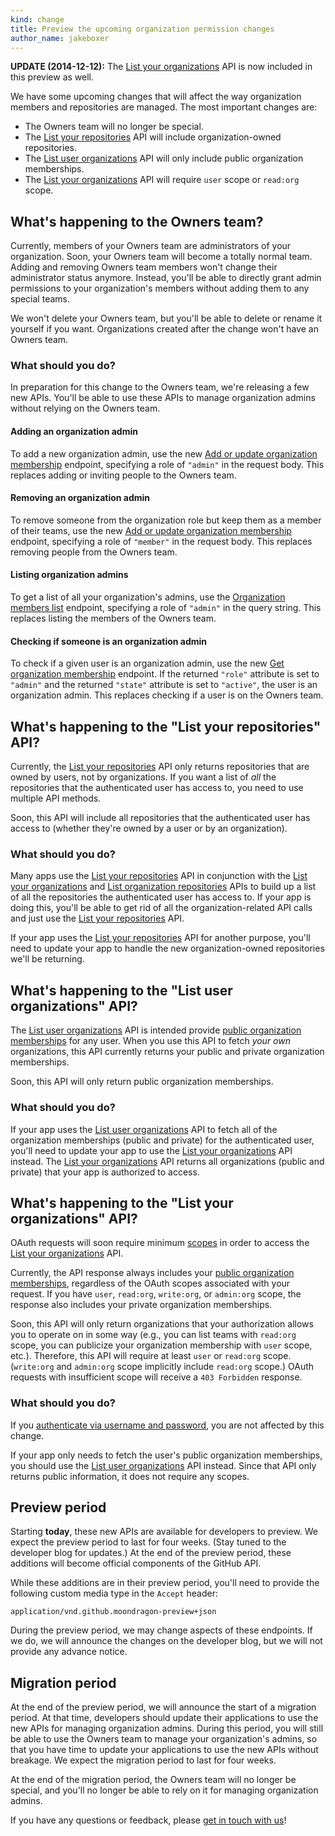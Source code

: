 ```yaml
---
kind: change
title: Preview the upcoming organization permission changes
author_name: jakeboxer
---
```

**UPDATE (2014-12-12):** The [List your organizations][list-your-organizations] API is now included in this preview as well.

We have some upcoming changes that will affect the way organization members and repositories are managed. The most important changes are:

- The Owners team will no longer be special.
- The [List your repositories][list-your-repos] API will include organization-owned repositories.
- The [List user organizations][list-user-organizations] API will only include public organization memberships.
- The [List your organizations][list-your-organizations] API will require `user` scope or `read:org` scope.

## What's happening to the Owners team?

Currently, members of your Owners team are administrators of your organization. Soon, your Owners team will become a totally normal team. Adding and removing Owners team members won't change their administrator status anymore. Instead, you'll be able to directly grant admin permissions to your organization's members without adding them to any special teams.

We won't delete your Owners team, but you'll be able to delete or rename it yourself if you want. Organizations created after the change won't have an Owners team.

### What should you do?

In preparation for this change to the Owners team, we're releasing a few new APIs. You'll be able to use these APIs to manage organization admins without relying on the Owners team.

#### Adding an organization admin

To add a new organization admin, use the new [Add or update organization membership][add-org-membership] endpoint, specifying a role of `"admin"` in the request body. This replaces adding or inviting people to the Owners team.

#### Removing an organization admin

To remove someone from the organization role but keep them as a member of their teams, use the new [Add or update organization membership][add-org-membership] endpoint, specifying a role of `"member"` in the request body. This replaces removing people from the Owners team.

#### Listing organization admins

To get a list of all your organization's admins, use the [Organization members list][list-org-members] endpoint, specifying a role of `"admin"` in the query string. This replaces listing the members of the Owners team.

#### Checking if someone is an organization admin

To check if a given user is an organization admin, use the new [Get organization membership][get-org-membership] endpoint. If the returned `"role"` attribute is set to `"admin"` and the returned `"state"` attribute is set to `"active"`, the user is an organization admin. This replaces checking if a user is on the Owners team.

## What's happening to the "List your repositories" API?

Currently, the [List your repositories][list-your-repos] API only returns repositories that are owned by users, not by organizations. If you want a list of *all* the repositories that the authenticated user has access to, you need to use multiple API methods.

Soon, this API will include all repositories that the authenticated user has access to (whether they're owned by a user or by an organization).

### What should you do?

Many apps use the [List your repositories][list-your-repos] API in conjunction with the [List your organizations][list-your-orgs] and [List organization repositories][list-org-repos] APIs to build up a list of all the repositories the authenticated user has access to. If your app is doing this, you'll be able to get rid of all the organization-related API calls and just use the [List your repositories][list-your-repos] API.

If your app uses the [List your repositories][list-your-repos] API for another purpose, you'll need to update your app to handle the new organization-owned repositories we'll be returning.

## What's happening to the "List user organizations" API?

The [List user organizations][list-user-organizations] API is intended provide [public organization memberships][public-org-membership] for any user. When you use this API to fetch *your own* organizations, this API currently returns your public and private organization memberships.

Soon, this API will only return public organization memberships.

### What should you do?

If your app uses the [List user organizations][list-user-organizations] API to fetch all of the organization memberships (public and private) for the authenticated user, you'll need to update your app to use the [List your organizations][list-your-organizations] API instead. The [List your organizations][list-your-organizations] API returns all organizations (public and private) that your app is authorized to access.

## What's happening to the "List your organizations" API?

OAuth requests will soon require minimum [scopes][] in order to access the [List your organizations][list-your-organizations] API.

Currently, the API response always includes your [public organization memberships][public-org-membership], regardless of the OAuth scopes associated with your request. If you have `user`, `read:org`, `write:org`, or `admin:org` scope, the response also includes your private organization memberships.

Soon, this API will only return organizations that your authorization allows you to operate on in some way (e.g., you can list teams with `read:org` scope, you can publicize your organization membership with `user` scope, etc.). Therefore, this API will require at least `user` or `read:org` scope. (`write:org` and `admin:org` scope implicitly include `read:org` scope.) OAuth requests with insufficient scope will receive a `403 Forbidden` response.

### What should you do?

If you [authenticate via username and password][username-password-authn], you are not affected by this change.

If your app only needs to fetch the user's public organization memberships, you should use the [List user organizations][list-user-organizations] API instead. Since that API only returns public information, it does not require any scopes.

## Preview period

Starting **today**, these new APIs are available for developers to preview. We expect the preview period to last for four weeks. (Stay tuned to the developer blog for updates.) At the end of the preview period, these additions will become official components of the GitHub API.

While these additions are in their preview period, you'll need to provide the following custom media type in the `Accept` header:

    application/vnd.github.moondragon-preview+json

During the preview period, we may change aspects of these endpoints. If we do, we will announce the changes on the developer blog, but we will not provide any advance notice.

## Migration period

At the end of the preview period, we will announce the start of a migration period. At that time, developers should update their applications to use the new APIs for managing organization admins. During this period, you will still be able to use the Owners team to manage your organization's admins, so that you have time to update your applications to use the new APIs without breakage. We expect the migration period to last for four weeks.

At the end of the migration period, the Owners team will no longer be special, and you'll no longer be able to rely on it for managing organization admins.

If you have any questions or feedback, please [get in touch with us][contact]!

[contact]: https://github.com/contact?form[subject]=Organization+Admin+Pre-release+Preview
[list-your-repos]: /v3/repos/#list-your-repositories
[list-your-orgs]: /v3/orgs/#list-your-organizations
[list-org-repos]: /v3/repos/#list-organization-repositories
[add-org-membership]: /v3/orgs/members/#add-or-update-organization-membership
[list-org-members]: /v3/orgs/members/#members-list
[get-org-membership]: /v3/orgs/members/#get-organization-membership
[list-user-organizations]: /v3/orgs/#list-user-organizations
[list-your-organizations]: /v3/orgs/#list-your-organizations
[public-org-membership]: https://help.github.com/articles/publicizing-or-concealing-organization-membership
[username-password-authn]: /v3/auth/#via-username-and-password
[scopes]: /v3/oauth/#scopes
